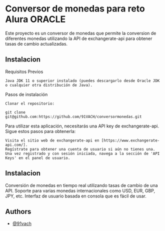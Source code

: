 
# Conversor de monedas para reto Alura ORACLE 

Este proyecto es un conversor de monedas que permite la conversion de diferentes monedas utilizando la API de exchangerate-api para obtener tasas de cambio actualizadas.


## Instalacion

Requisitos Previos

    Java JDK 11 o superior instalado (puedes descargarlo desde Oracle JDK o cualquier otra distribución de Java).

Pasos de instalación

    Clonar el repositorio:

    git clone git@github.com:https://github.com/91VACH/conversormonedas.git



Para utilizar esta aplicación, necesitarás una API key de exchangerate-api. Sigue estos pasos para obtenerla:

    Visita el sitio web de exchangerate-api en [https://www.exchangerate-api.com/].
    Regístrate para obtener una cuenta de usuario si aún no tienes una.
    Una vez registrado y con sesión iniciada, navega a la sección de 'API Keys' en el panel de usuario.

## Instalacion

 Conversión de monedas en tiempo real utilizando tasas de cambio de una API.
 Soporte para varias monedas internacionales como USD, EUR, GBP, JPY, etc.
 Interfaz de usuario basada en consola que es fácil de usar.




## Authors

- [@91vach](https://github.com/91VACH)

